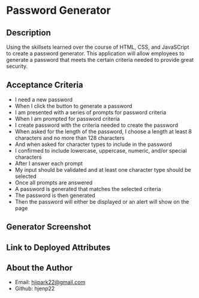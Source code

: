 # Password Generator

## Description
Using the skillsets learned over the course of HTML, CSS, and JavaSCript to create a password generator. This application will allow employees to generate a password that meets the certain criteria needed to provide great security. 

## Acceptance Criteria
- I need a new password
- When I click the button to generate a password
- I am presented with a series of prompts for password criteria
- When I am prompted for password criteria
- I create password with the criteria needed to create the password
- When asked for the length of the password, I choose a length at least 8 characters and no more than 128 characters
- And when asked for character types to include in the password
- I confirmed to include lowercase, uppercase, numeric, and/or special characters
- After I answer each prompt
- My input should be validated and at least one character type should be selected
- Once all prompts are answered
- A password is generated that matches the selected criteria
- The password is then generated
- Then the password will either be displayed or an alert will show on the page

## Generator Screenshot

## Link to Deployed Attributes

## About the Author
- Email: hjipark22@gmail.com
- Github: hjenp22
